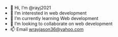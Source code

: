 - 👋 Hi, I’m @rayj2021
- 👀 I’m interested in web development 
- 🌱 I’m currently learning Web development
- 💞️ I’m looking to collaborate on web development 
- 📫 Email wrayjason36@yahoo.com   

<!---
rayj2021/rayj2021 is a ✨ special ✨ repository because its `README.md` (this file) appears on your GitHub profile.
You can click the Preview link to take a look at your changes.
--->
